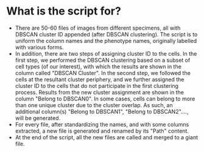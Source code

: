 # What is the script for?
- There are 50-60 files of images from different specimens, all with DBSCAN cluster ID appended (after DBSCAN clustering). The script is to uniform the column names and the phenotype names, originally labelled with various forms.
- In addition, there are two steps of assigning cluster ID to the cells. In the first step, we performed the DBSCAN clustering based on a subset of cell types (of our interest), with which the results are shown in the column called "DBSCAN Cluster". In the second step, we followed the cells at the resultant cluster periphery, and we further assigned the cluster ID to the cells that do not participate in the first clustering process. Results from the new cluster assignment are shown in the column "Belong to DBSCAN0". In some cases, cells can belong to more than one unique cluster due to the cluster overlap. As such, an additional column(s) "Belong to DBSCAN1", "Belong to DBSCAN2"...., will be generated. 
- For every file, after standardizing the names, and with some columns extracted, a new file is generated and renamed by its "Path" content. 
- At the end of the script, all the new files are called and merged to a giant file. 


